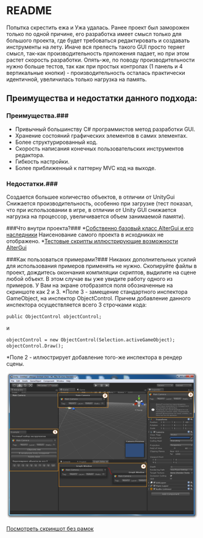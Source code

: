 ﻿# README #

Попытка скрестить ежа и Ужа удалась.
Ранее проект был заморожен только по одной причине, его разработка имеет смысл только для большого проекта, где будет требоваться редактировать и создавать инструменты на лету. Иначе вся прелесть такого GUI просто теряет смысл, так-как производительность приложения падает, но при этом растет скорость разработки. Опять-же, по поводу производительности нужно больше тестов, так как при простых контролах (1 панель и 4 вертикальные кнопки) - производительность осталась практически идентичной, увеличилась только нагрузка на память. 

## Преимущества и недостатки данного подхода: ##

### Преимущества.###
* Привычный большинству C# программистов метод разработки GUI.
* Хранение состояний графических элементов в самих элементах.
* Более структурированный код.
* Скорость написания конечных пользовательских инструментов редактора.
* Гибкость настройки.
* Более приближенный к паттерну MVC код на выходе.

### Недостатки.###
Создается большее количество объектов, в отличии от UnityGui
Снижается производительность, особенно при загрузке (тест показал, что при использовании в игре, в отличии от Unity GUI снижается нагрузка на процессор, увеличивается объем занимаемой памяти).

###Что внутри проекта?###
*[Собственно базовый класс AlterGui и его наследники](https://github.com/devpilgrin/AlterGui/tree/master/Plugins) Наисенование самого проекта в исходниках не отображено.
*[Тестовые скрипты иллюстрирующие возможности AlterGui](https://github.com/devpilgrin/AlterGui/tree/master/Editor)

###Как пользоваться примерами?###
Никаких дополнительных усилий для использования примеров применять не нужно. Скопируйте файлы в проект, дождитесь окончания компиляции скриптов, выдилите на сцене любой объект. В этом случае вы уже увидите работу одного из примеров.
У Вам на экране отобразятся поля обозначенные на скриншоте как 2 и 3.
*Поле 3 - замещение стандартного инспектора GameObject, на инспектор ObjectControl. Причем добавление данного инспектора осуществляется всего 3 строчками кода:
```
public ObjectControl objectControl;
```
и

```
objectControl = new ObjectControl(Selection.activeGameObject);
objectControl.Draw();
```

*Поле 2 - иллюстрирует добавление того-же инспектора в рендер сцены.



![Editor](https://raw.githubusercontent.com/devpilgrin/AlterGui/master/GitRes/screenshot%202014-05-23%20002.png)

[Посмотреть скриншот без рамок](https://raw.githubusercontent.com/devpilgrin/AlterGui/master/GitRes/screenshot%202014-05-23%20001.png)
